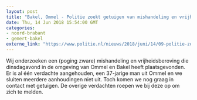 ```yaml
---
layout: post
title: "Bakel, Ommel - Politie zoekt getuigen van mishandeling en vrijheidsberoving"
date: Thu, 14 Jun 2018 15:54:00 GMT
categories: 
- noord-brabant 
- gemert-bakel 
externe_link: "https://www.politie.nl/nieuws/2018/juni/14/09-politie-zoekt-getuigen-van-zware-mishandeling.html"
---
```


Wij onderzoeken een (poging zware) mishandeling en vrijheidsberoving die dinsdagavond in de omgeving van Ommel en Bakel heeft plaatsgevonden. Er is al één verdachte aangehouden, een 37-jarige man uit Ommel en we sluiten meerdere aanhoudingen niet uit. Toch komen we nog graag in contact met getuigen. De overige verdachten roepen we bij deze op om zich te melden.
